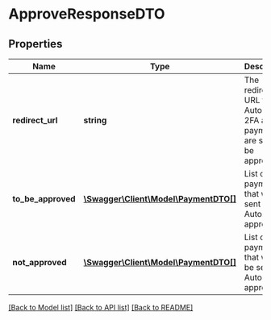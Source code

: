 # ApproveResponseDTO

## Properties
Name | Type | Description | Notes
------------ | ------------- | ------------- | -------------
**redirect_url** | **string** | The redirect URL to AutoPay 2FA after payments are sent to be approved | [optional] 
**to_be_approved** | [**\Swagger\Client\Model\PaymentDTO[]**](PaymentDTO.md) | List of payments that will be sent to AutoPay approval | [optional] 
**not_approved** | [**\Swagger\Client\Model\PaymentDTO[]**](PaymentDTO.md) | List of payments that won&#39;t be sent to AutoPay approval | [optional] 

[[Back to Model list]](../README.md#documentation-for-models) [[Back to API list]](../README.md#documentation-for-api-endpoints) [[Back to README]](../README.md)



